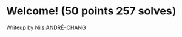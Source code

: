 # Welcome! (50 points 257 solves)

[Writeup by Nils ANDRÉ-CHANG](https://www.nilsand.re/ctf/writeup/2020/05/31/castorsCTF20.html#welcome-50-points-257-solves)
